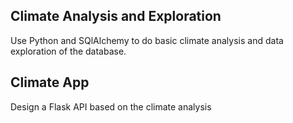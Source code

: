 ## Climate Analysis and Exploration

Use Python and SQlAlchemy to do basic climate analysis and data exploration of the database.

## Climate App

Design a Flask API based on the climate analysis
